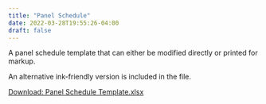 ```yaml
---
title: "Panel Schedule"
date: 2022-03-28T19:55:26-04:00
draft: false
---
```

A panel schedule template that can either be modified directly or printed for markup.

An alternative ink-friendly version is included in the file.

<a href="/Panel Schedule Template.xlsx">Download: Panel Schedule Template.xlsx</a>
